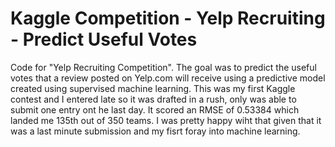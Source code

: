 Kaggle Competition - Yelp Recruiting - Predict Useful Votes
===========================================================

Code for "Yelp Recruiting Competition".  The goal was to predict the useful votes that a review posted on Yelp.com will receive using a predictive model created using supervised machine learning.  This was my first Kaggle contest and I entered late so it was drafted in a rush, only was able to submit one entry ont he last day.  It scored an RMSE of 0.53384 which landed me 135th out of 350 teams.  I was pretty happy wiht that given that it was a last minute submission and my fisrt foray into machine learning.
